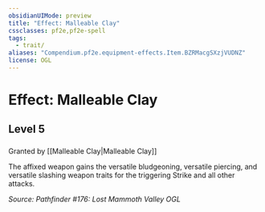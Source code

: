 ```yaml
---
obsidianUIMode: preview
title: "Effect: Malleable Clay"
cssclasses: pf2e,pf2e-spell
tags:
  - trait/
aliases: "Compendium.pf2e.equipment-effects.Item.BZRMacgSXzjVUDNZ"
license: OGL
---
```

# Effect: Malleable Clay
## Level 5
### 






Granted by [[Malleable Clay|Malleable Clay]]

The affixed weapon gains the versatile bludgeoning, versatile piercing, and versatile slashing weapon traits for the triggering Strike and all other attacks.

*Source: Pathfinder #176: Lost Mammoth Valley*
*OGL*